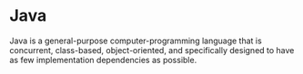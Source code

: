 # Java

Java is a general-purpose computer-programming language that is concurrent, class-based, object-oriented, and specifically designed to have as few implementation dependencies as possible.
